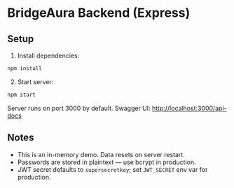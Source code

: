 # BridgeAura Backend (Express)

## Setup

1. Install dependencies:
```bash
npm install
```

2. Start server:
```bash
npm start
```

Server runs on port 3000 by default. Swagger UI: [http://localhost:3000/api-docs](http://localhost:3000/api-docs)

## Notes
- This is an in-memory demo. Data resets on server restart.
- Passwords are stored in plaintext — use bcrypt in production.
- JWT secret defaults to `supersecretkey`; set `JWT_SECRET` env var for production.
